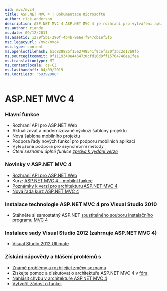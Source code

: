 ```yaml
---
uid: mvc/mvc4
title: ASP.NET MVC 4 | Dokumentace Microsoftu
author: rick-anderson
description: ASP.NET MVC 4 ASP.NET MVC 4 je rozhraní pro vytváření aplikací škálovatelná webů založené na standardech pomocí zavedených návrhových postupů a sílu AS...
ms.author: riande
ms.date: 09/12/2011
ms.assetid: 1279f5b1-390f-4b4b-9e6e-f947cb1ef5f5
msc.legacyurl: /mvc/mvc4
msc.type: content
ms.openlocfilehash: b1c828825f15e2708541f9cefa20f3bc2d17b9fb
ms.sourcegitcommit: 0f1119340e4464720cfd16d0ff15764746ea1fea
ms.translationtype: MT
ms.contentlocale: cs-CZ
ms.lasthandoff: 04/09/2019
ms.locfileid: "59392908"
---
```

# <a name="aspnet-mvc-4"></a>ASP.NET MVC 4

### <a name="top-features"></a>Hlavní funkce

- Rozhraní API pro ASP.NET Web
- Aktualizovat a modernizované výchozí šablony projektu
- Nová šablona mobilního projektu
- Podpora řady nových funkcí pro podporu mobilních aplikací
- Vylepšená podpora pro asynchronní metody
- *Čtení seznamu úplné funkce [zpráva k vydání verze](../whitepapers/mvc4-release-notes.md)*


### <a name="whats-new-in-aspnet-mvc-4"></a>Novinky v ASP.NET MVC 4

- [Rozhraní API pro ASP.NET Web](../web-api/index.md)
- Kurz: [ASP.NET MVC 4 – mobilní funkce](overview/older-versions/aspnet-mvc-4-mobile-features.md)
- [Poznámky k verzi pro architekturu ASP.NET MVC 4](../whitepapers/mvc4-release-notes.md)
- [Nová řada kurz ASP.NET MVC 4](overview/older-versions/getting-started-with-aspnet-mvc4/intro-to-aspnet-mvc-4.md)


### <a name="install-aspnet-mvc-4-for-visual-studio-2010"></a>Instalace technologie ASP.NET MVC 4 pro Visual Studio 2010

- Stáhněte si samostatný ASP.NET [spustitelného souboru instalačního programu MVC 4](https://www.microsoft.com/download/details.aspx?id=30683)


### <a name="install-visual-studio-2012-includes-aspnet-mvc-4"></a>Instalace sady Visual Studio 2012 (zahrnuje ASP.NET MVC 4)

- [Visual Studio 2012 Ultimate](https://go.microsoft.com/fwlink/?linkid=247148)


### <a name="getting-help-and-reporting-issues"></a>Získání nápovědy a hlášení problémů s

- [Známé problémy a rozbíjející změny seznamu](../whitepapers/mvc4-release-notes.md#_Toc303253815)
- Získejte pomoc a diskutovat o architektuře ASP.NET MVC 4 v [fóra](https://forums.asp.net/1146.aspx)
- [Nahlásit chybu v architektuře ASP.NET MVC 4](https://github.com/aspnet/AspNetWebStack/issues)
- [Vytvořit žádost o funkci](http://aspnet.uservoice.com/forums/41201-asp-net-mvc)
